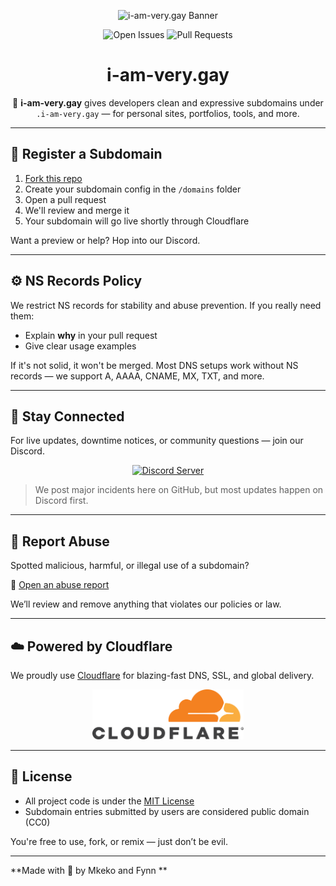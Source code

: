 <p align="center">
  <img alt="i-am-very.gay Banner" src="https://raw.githubusercontent.com/Mkeko-team/i-am-very.gay/main/media/banner.png">
</p>

<p align="center">
  <img alt="Open Issues" src="https://img.shields.io/github/issues-raw/Mkeko-team/i-am-very.gay?color=ff66c4&label=issues&style=for-the-badge">
  <img alt="Pull Requests" src="https://img.shields.io/github/issues-pr-raw/Mkeko-team/i-am-very.gay?color=ff66c4&label=pull%20requests&style=for-the-badge">
</p>

<h1 align="center">i-am-very.gay</h1>

<p align="center">
  💖 <strong>i-am-very.gay</strong> gives developers clean and expressive subdomains under <code>.i-am-very.gay</code> — for personal sites, portfolios, tools, and more.
</p>

---

## 🚀 Register a Subdomain

1. [Fork this repo](https://github.com/Mkeko-team/i-am-very.gay/fork)
2. Create your subdomain config in the `/domains` folder
3. Open a pull request
4. We'll review and merge it
5. Your subdomain will go live shortly through Cloudflare

Want a preview or help? Hop into our Discord.

---

## ⚙️ NS Records Policy

We restrict NS records for stability and abuse prevention. If you really need them:
- Explain **why** in your pull request
- Give clear usage examples

If it's not solid, it won't be merged. Most DNS setups work without NS records — we support A, AAAA, CNAME, MX, TXT, and more.

---

## 🧠 Stay Connected

For live updates, downtime notices, or community questions — join our Discord.

<p align="center">
  <a href="https://discord.gg/8xmwCQkW8g">
    <img src="https://discord.com/api/guilds/1367837016280272978/widget.png?style=banner2" alt="Discord Server">
  </a>
</p>

> We post major incidents here on GitHub, but most updates happen on Discord first.

---

## 🚨 Report Abuse

Spotted malicious, harmful, or illegal use of a subdomain?

📩 [Open an abuse report](https://github.com/Mkeko-team/i-am-very.gay/issues/new?assignees=&labels=report-abuse&template=report-abuse.md&title=Report+abuse)

We’ll review and remove anything that violates our policies or law.

---

## ☁️ Powered by Cloudflare

We proudly use [Cloudflare](https://www.cloudflare.com/) for blazing-fast DNS, SSL, and global delivery.

<p align="center">
  <a href="https://www.cloudflare.com">
    <img src="https://raw.githubusercontent.com/is-a-dev/register/main/media/cloudflare.png" height="80" alt="Cloudflare">
  </a>
</p>

---

## 📜 License

- All project code is under the [MIT License](LICENSE)
- Subdomain entries submitted by users are considered public domain (CC0)

You're free to use, fork, or remix — just don’t be evil.

---

**Made with 🩷 by Mkeko and Fynn **
